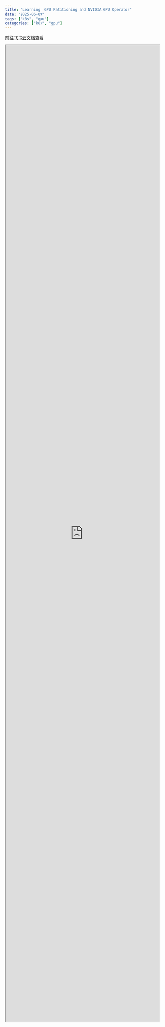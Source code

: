 ```yaml
---
title: "Learning: GPU Patitioning and NVIDIA GPU Operator"
date: "2025-06-09"
tags: ["k8s", "gpu"]
categories: ["k8s", "gpu"]
---
```


<a href="https://c6t4wbgxht.feishu.cn/docx/M1nPd6C5HoWCdJx25ttc6jQonMg" target="_blank"> 前往飞书云文档查看 </a>
<iframe 
    width="100%"
    style="height: 80vh;"
    allow="fullscreen"
    src="https://c6t4wbgxht.feishu.cn/docx/M1nPd6C5HoWCdJx25ttc6jQonMg">
